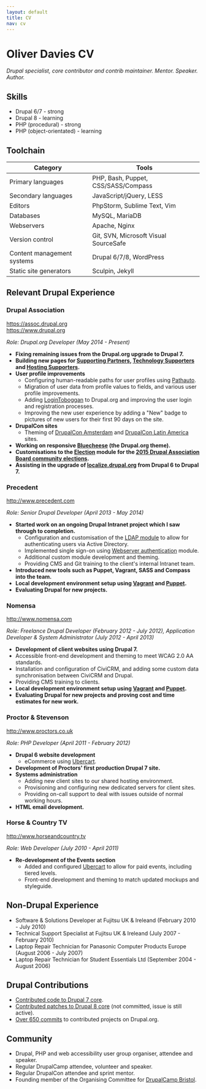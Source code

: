 ```yaml
---
layout: default
title: CV
nav: cv
---
```


# Oliver Davies CV

_Drupal specialist, core contributor and contrib maintainer. Mentor. Speaker. Author._

## Skills

* Drupal 6/7 - strong
* Drupal 8 - learning
* PHP (procedural) - strong
* PHP (object-orientated) - learning

## Toolchain

| Category | Tools
| --- | --- |
| Primary languages | PHP, Bash, Puppet, CSS/SASS/Compass
| Secondary languages | JavaScript/jQuery, LESS
| Editors | PhpStorm, Sublime Text, Vim
| Databases | MySQL, MariaDB
| Webservers | Apache, Nginx
| Version control | Git, SVN, Microsoft Visual SourceSafe
| Content management systems | Drupal 6/7/8, WordPress
| Static site generators | Sculpin, Jekyll

## Relevant Drupal Experience

### Drupal Association

<https://assoc.drupal.org><br>
<https://www.drupal.org>

_Role: Drupal.org Developer (May 2014 - Present)_

* **Fixing remaining issues from the Drupal.org upgrade to Drupal 7.**
* **Building new pages for [Supporting Partners](https://www.drupal.org/supporters/partners), [Technology Supporters](https://www.drupal.org/supporters/technology) and [Hosting Supporters](https://www.drupal.org/supporters/hosting).**
* **User profile improvements**
  * Configuring human-readable paths for user profiles using [Pathauto](https://www.drupal.org/project/pathauto).
  * Migration of user data from profile values to fields, and various user profile improvements.
  * Adding [LoginToboggan](https://www.drupal.org/project/logintoboggan) to Drupal.org and improving the user login and registration processes.
  * Improving the new user experience by adding a "New" badge to pictures of new users for their first 90 days on the site.
* **DrupalCon sites**
  * Theming of [DrupalCon Amsterdam](https://amsterdam2014.drupal.org) and [DrupalCon Latin America](https://latinamerica2015.drupal.org) sites.
* **Working on responsive [Bluecheese](https://www.drupal.org/project/bluecheese) (the Drupal.org theme).**
* **Customisations to the [Election](https://www.drupal.org/project/election) module for the [2015 Drupal Association Board community elections](http://assoc.drupal.org/2015-nominations).**
* **Assisting in the upgrade of [localize.drupal.org](https://localize.drupal.org) from Drupal 6 to Drupal 7.**

### Precedent

<http://www.precedent.com>

_Role: Senior Drupal Developer (April 2013 - May 2014)_

* **Started work on an ongoing Drupal Intranet project which I saw through to completion.**
  * Configuration and customisation of the [LDAP module](https://www.drupal.org/project/ldap) to allow for authenticating users via Active Directory.
  * Implemented single sign-on using [Webserver authentication](https://www.drupal.org/project/webserver_auth) module.
  * Additional custom module development and theming.
  * Providing CMS and Git training to the client's internal Intranet team.
* **Introduced new tools such as Puppet, Vagrant, SASS and Compass into the team.**
* **Local development environment setup using [Vagrant](http://vagrantup.com) and [Puppet](http://puppetlabs.com).**
* **Evaluating Drupal for new projects.**

### Nomensa

<http://www.nomensa.com>

_Role: Freelance Drupal Developer (February 2012 - July 2012), Application Developer & System Administrator (July 2012 - April 2013)_

* **Development of client websites using Drupal 7.**
 * Accessible front-end development and theming to meet WCAG 2.0 AA standards.
 * Installation and configuration of CiviCRM, and adding some custom data synchronisation between CiviCRM and Drupal.
 * Providing CMS training to clients.
* **Local development environment setup using [Vagrant](http://vagrantup.com) and [Puppet](http://puppetlabs.com).**
* **Evaluating Drupal for new projects and proving cost and time estimates for new work.**

### Proctor & Stevenson

<http://www.proctors.co.uk>

_Role: PHP Developer (April 2011 - February 2012)_

* **Drupal 6 website development**
  * eCommerce using [Ubercart](http://ubercart.org).
* **Development of Proctors' first production Drupal 7 site.**
* **Systems administration**
  * Adding new client sites to our shared hosting environment.
  * Provisioning and configuring new dedicated servers for client sites.
  * Providing on-call support to deal with issues outside of normal working hours.
* **HTML email development.**

### Horse & Country TV

<http://www.horseandcountry.tv>

_Role: Web Developer (July 2010 - April 2011)_

* **Re-development of the Events section**
  * Added and configured [Ubercart](http://ubercart.org) to allow for paid events, including tiered levels.
  * Front-end development and theming to match updated mockups and styleguide.
  
## Non-Drupal Experience

* Software & Solutions Developer at Fujitsu UK & Ireleand (February 2010 - July 2010)
* Technical Support Specialist at Fujitsu UK & Ireleand (July 2007 - February 2010)
* Laptop Repair Technician for Panasonic Computer Products Europe (August 2006 - July 2007)
* Laptop Repair Technician for Student Essentials Ltd (September 2004 - August 2006)

## Drupal Contributions

* [Contributed code to Drupal 7 core](http://cgit.drupalcode.org/drupal/log/?h=7.x&qt=grep&q=opdavies).
* [Contributed patches to Drupal 8 core](https://www.drupal.org/node/889772#comment-9211267) (not committed, issue is still active).
* [Over 650 commits](https://www.drupal.org/user/381388/track/code) to contributed projects on Drupal.org.

## Community

* Drupal, PHP and web accessibility user group organiser, attendee and speaker.
* Regular DrupalCamp attendee, volunteer and speaker.
* Regular DrupalCon attendee and sprint mentor.
* Founding member of the Organising Committee for [DrupalCamp Bristol](http://2015.drupalcampbristol.co.uk).